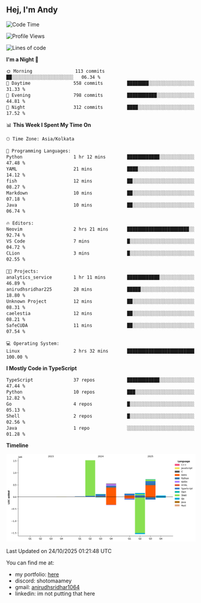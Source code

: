 ## Hej, I'm Andy

<!--START_SECTION:waka-->
![Code Time](http://img.shields.io/badge/Code%20Time-2%20hrs%2017%20mins-blue)

![Profile Views](http://img.shields.io/badge/Profile%20Views-28-blue)

![Lines of code](https://img.shields.io/badge/From%20Hello%20World%20I%27ve%20Written-3.3%20million%20lines%20of%20code-blue)

**I'm a Night 🦉** 

```text
🌞 Morning                113 commits         ██░░░░░░░░░░░░░░░░░░░░░░░   06.34 % 
🌆 Daytime                558 commits         ████████░░░░░░░░░░░░░░░░░   31.33 % 
🌃 Evening                798 commits         ███████████░░░░░░░░░░░░░░   44.81 % 
🌙 Night                  312 commits         ████░░░░░░░░░░░░░░░░░░░░░   17.52 % 
```


📊 **This Week I Spent My Time On** 

```text
🕑︎ Time Zone: Asia/Kolkata

💬 Programming Languages: 
Python                   1 hr 12 mins        ████████████░░░░░░░░░░░░░   47.48 % 
YAML                     21 mins             ████░░░░░░░░░░░░░░░░░░░░░   14.12 % 
fish                     12 mins             ██░░░░░░░░░░░░░░░░░░░░░░░   08.27 % 
Markdown                 10 mins             ██░░░░░░░░░░░░░░░░░░░░░░░   07.18 % 
Java                     10 mins             ██░░░░░░░░░░░░░░░░░░░░░░░   06.74 % 

🔥 Editors: 
Neovim                   2 hrs 21 mins       ███████████████████████░░   92.74 % 
VS Code                  7 mins              █░░░░░░░░░░░░░░░░░░░░░░░░   04.72 % 
CLion                    3 mins              █░░░░░░░░░░░░░░░░░░░░░░░░   02.55 % 

🐱‍💻 Projects: 
analytics_service        1 hr 11 mins        ████████████░░░░░░░░░░░░░   46.89 % 
anirudhsridhar225        28 mins             █████░░░░░░░░░░░░░░░░░░░░   18.80 % 
Unknown Project          12 mins             ██░░░░░░░░░░░░░░░░░░░░░░░   08.31 % 
caelestia                12 mins             ██░░░░░░░░░░░░░░░░░░░░░░░   08.21 % 
SafeCUDA                 11 mins             ██░░░░░░░░░░░░░░░░░░░░░░░   07.54 % 

💻 Operating System: 
Linux                    2 hrs 32 mins       █████████████████████████   100.00 % 
```

**I Mostly Code in TypeScript** 

```text
TypeScript               37 repos            ████████████░░░░░░░░░░░░░   47.44 % 
Python                   10 repos            ███░░░░░░░░░░░░░░░░░░░░░░   12.82 % 
Go                       4 repos             █░░░░░░░░░░░░░░░░░░░░░░░░   05.13 % 
Shell                    2 repos             █░░░░░░░░░░░░░░░░░░░░░░░░   02.56 % 
Java                     1 repo              ░░░░░░░░░░░░░░░░░░░░░░░░░   01.28 % 
```



**Timeline**

![Lines of Code chart](https://raw.githubusercontent.com/anirudhsridhar225/anirudhsridhar225/main/assets/bar_graph.png)


 Last Updated on 24/10/2025 01:21:48 UTC
<!--END_SECTION:waka-->

You can find me at:
- my portfolio: [here](https://anirudh.foo)
- discord: shotomaamey
- gmail: [anirudhsridhar1064](mailto:anirudhsridhar1064@gmail.com)
- linkedin: im not putting that here
